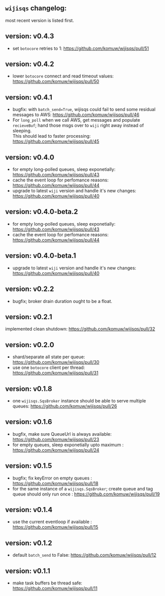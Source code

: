 ## `wijisqs` changelog:
most recent version is listed first.    


## **version:** v0.4.3
- set `botocore` retries to 1: https://github.com/komuw/wijisqs/pull/51

## **version:** v0.4.2
- lower `botocore` connect and read timeout values: https://github.com/komuw/wijisqs/pull/50

## **version:** v0.4.1
- bugfix: with `batch_send=True`, wijisqs could fail to send some residual messages to AWS: https://github.com/komuw/wijisqs/pull/46  
- For `long_poll` when we call AWS, get messages and populate `recieveBuf`; hand those msgs over to `wiji` right away instead of sleeping.   
  This should lead to faster processing: https://github.com/komuw/wijisqs/pull/45

## **version:** v0.4.0
- for empty long-polled queues, sleep exponetially: https://github.com/komuw/wijisqs/pull/43
- cache the event loop for perfomance reasons: https://github.com/komuw/wijisqs/pull/44
- upgrade to latest `wiji` version and handle it's new changes: https://github.com/komuw/wijisqs/pull/40

## **version:** v0.4.0-beta.2
- for empty long-polled queues, sleep exponetially: https://github.com/komuw/wijisqs/pull/43
- cache the event loop for perfomance reasons: https://github.com/komuw/wijisqs/pull/44

## **version:** v0.4.0-beta.1
- upgrade to latest `wiji` version and handle it's new changes: https://github.com/komuw/wijisqs/pull/40  

## **version:** v0.2.2
- bugfix; broker drain duration ought to be a float.

## **version:** v0.2.1
implemented clean shutdown: https://github.com/komuw/wijisqs/pull/32

## **version:** v0.2.0
- shard/separate all state per queue: https://github.com/komuw/wijisqs/pull/30
- use one `botocore` client per thread: https://github.com/komuw/wijisqs/pull/31

## **version:** v0.1.8
- one `wijisqs.SqsBroker` instance should be able to serve multiple queues: https://github.com/komuw/wijisqs/pull/26

## **version:** v0.1.6
- bugfix, make sure QueueUrl is always available: https://github.com/komuw/wijisqs/pull/23
- for empty queues, sleep exponetially upto maximum : https://github.com/komuw/wijisqs/pull/24

## **version:** v0.1.5
- bugfix; fix keyError on empty queues : https://github.com/komuw/wijisqs/pull/18
- for the same instance of a `wijisqs.SqsBroker`; create queue and tag queue should only run once : https://github.com/komuw/wijisqs/pull/19

## **version:** v0.1.4
- use the current eventloop if available : https://github.com/komuw/wijisqs/pull/15

## **version:** v0.1.2
- default `batch_send` to False: https://github.com/komuw/wijisqs/pull/12

## **version:** v0.1.1
- make task buffers be thread safe: https://github.com/komuw/wijisqs/pull/11     
